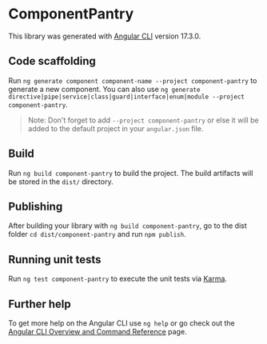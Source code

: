 # ComponentPantry

This library was generated with [Angular CLI](https://github.com/angular/angular-cli) version 17.3.0.

## Code scaffolding

Run `ng generate component component-name --project component-pantry` to generate a new component. You can also use `ng generate directive|pipe|service|class|guard|interface|enum|module --project component-pantry`.
> Note: Don't forget to add `--project component-pantry` or else it will be added to the default project in your `angular.json` file. 

## Build

Run `ng build component-pantry` to build the project. The build artifacts will be stored in the `dist/` directory.

## Publishing

After building your library with `ng build component-pantry`, go to the dist folder `cd dist/component-pantry` and run `npm publish`.

## Running unit tests

Run `ng test component-pantry` to execute the unit tests via [Karma](https://karma-runner.github.io).

## Further help

To get more help on the Angular CLI use `ng help` or go check out the [Angular CLI Overview and Command Reference](https://angular.io/cli) page.
